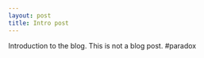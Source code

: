 ```yaml
---
layout: post
title: Intro post
---
```

Introduction to the blog. This is not a blog post. \#paradox
